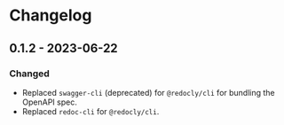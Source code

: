 # Changelog

## 0.1.2 - 2023-06-22

### Changed

- Replaced `swagger-cli` (deprecated) for `@redocly/cli` for bundling the OpenAPI spec.
- Replaced `redoc-cli` for `@redocly/cli`.

